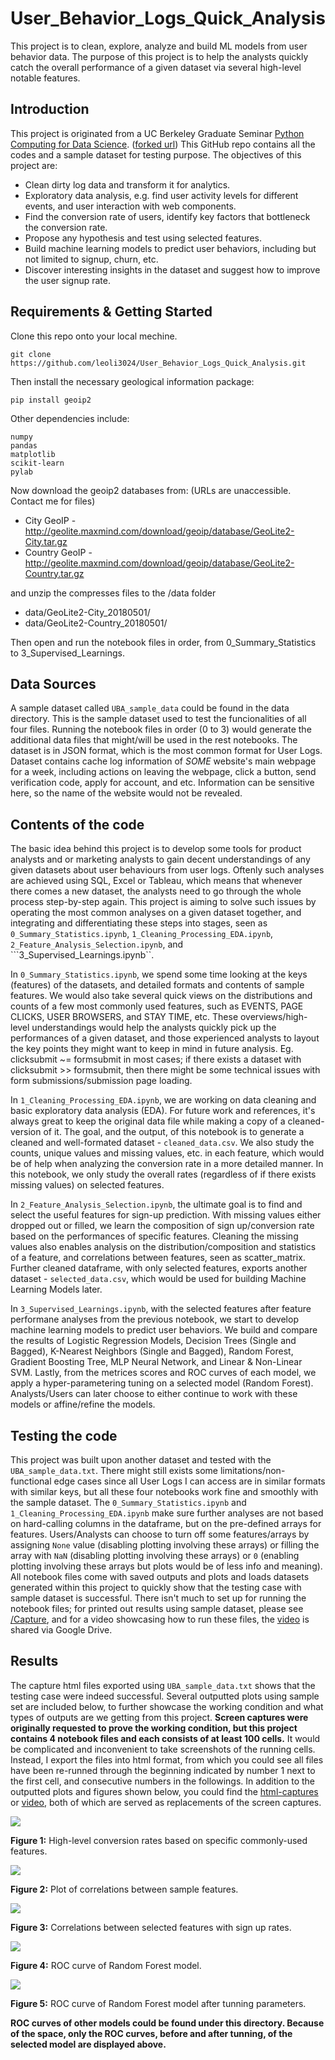 # User_Behavior_Logs_Quick_Analysis

This project is to clean, explore, analyze and build ML models from user behavior data. The purpose of this project is to help the analysts quickly catch the overall performance of a given dataset via several high-level notable features.

## Introduction

This project is originated from a UC Berkeley Graduate Seminar [Python Computing for Data Science](https://github.com/profjsb/python-seminar). ([forked url](https://github.com/p-neumann/python-seminar)) This GitHub repo contains all the codes and a sample dataset for testing purpose. The objectives of this project are:
+ Clean dirty log data and transform it for analytics.
+ Exploratory data analysis, e.g. find user activity levels for different events, and user interaction with web components.
+ Find the conversion rate of users, identify key factors that bottleneck the conversion rate.
+ Propose any hypothesis and test using selected features.
+ Build machine learning models to predict user behaviors, including but not limited to signup, churn, etc.
+ Discover interesting insights in the dataset and suggest how to improve the user signup rate.

## Requirements & Getting Started

Clone this repo onto your local mechine.
```
git clone https://github.com/leoli3024/User_Behavior_Logs_Quick_Analysis.git
```
Then install the necessary geological information package:
```
pip install geoip2
```
Other dependencies include:
```
numpy
pandas
matplotlib
scikit-learn
pylab
```
Now download the geoip2 databases from: (URLs are unaccessible. Contact me for files)
 - City GeoIP - http://geolite.maxmind.com/download/geoip/database/GeoLite2-City.tar.gz
 - Country GeoIP - http://geolite.maxmind.com/download/geoip/database/GeoLite2-Country.tar.gz

and unzip the compresses files to the /data folder
 - data/GeoLite2-City_20180501/
 - data/GeoLite2-Country_20180501/

Then open and run the notebook files in order, from 0_Summary_Statistics to 3_Supervised_Learnings.

## Data Sources

A sample dataset called ```UBA_sample_data``` could be found in the data directory. This is the sample dataset used to test the funcionalities of all four files. Running the notebook files in order (0 to 3) would generate the additional data files that might/will be used in the rest notebooks. The dataset is in JSON format, which is the most common format for User Logs. Dataset contains cache log information of *SOME* website's main webpage for a week, including actions on leaving the webpage, click a button, send verification code, apply for account, and etc. Information can be sensitive here, so the name of the website would not be revealed. 

## Contents of the code

The basic idea behind this project is to develop some tools for product analysts and or marketing analysts to gain decent understandings of any given datasets about user behaviours from user logs. Oftenly such analyses are achieved using SQL, Excel or Tableau, which means that whenever there comes a new dataset, the analysts need to go through the whole process step-by-step again. This project is aiming to solve such issues by operating the most common analyses on a given dataset together, and integrating and differentiating these steps into stages, seen as ```0_Summary_Statistics.ipynb```, ```1_Cleaning_Processing_EDA.ipynb```, ```2_Feature_Analysis_Selection.ipynb```, and ```3_Supervised_Learnings.ipynb``. 

In ```0_Summary_Statistics.ipynb```, we spend some time looking at the keys (features) of the datasets, and detailed formats and contents of sample features. We would also take several quick views on the distributions and counts of a few most commonly used features, such as EVENTS, PAGE CLICKS, USER BROWSERS, and STAY TIME, etc. These overviews/high-level understandings would help the analysts quickly pick up the performances of a given dataset, and those experienced analysts to layout the key points they might want to keep in mind in future analysis. Eg. clicksubmit ~= formsubmit in most cases; if there exists a dataset with clicksubmit >> formsubmit, then there might be some technical issues with form submissions/submission page loading. 

In ```1_Cleaning_Processing_EDA.ipynb```, we are working on data cleaning and basic exploratory data analysis (EDA). For future work and references, it's always great to keep the original data file while making a copy of a cleaned-version of it. The goal, and the output, of this notebook is to generate a cleaned and well-formated dataset - ```cleaned_data.csv```. We also study the counts, unique values and missing values, etc. in each feature, which would be of help when analyzing the conversion rate in a more detailed manner. In this notebook, we only study the overall rates (regardless of if there exists missing values) on selected features.

In ```2_Feature_Analysis_Selection.ipynb```, the ultimate goal is to find and select the useful features for sign-up prediction. With missing values either dropped out or filled, we learn the composition of sign up/conversion rate based on the performances of specific features. Cleaning the missing values also enables analysis on the distribution/composition and statistics of a feature, and correlations between features, seen as scatter_matrix. Further cleaned dataframe, with only selected features, exports another dataset - ```selected_data.csv```, which would be used for building Machine Learning Models later.

In ```3_Supervised_Learnings.ipynb```, with the selected features after feature performane analyses from the previous notebook, we start to develop machine learning models to predict user behaviors. We build and compare the results of Logistic Regression Models, Decision Trees (Single and Bagged), K-Nearest Neighbors (Single and Bagged), Random Forest, Gradient Boosting Tree, MLP Neural Network, and Linear & Non-Linear SVM. Lastly, from the metrices scores and ROC curves of each model, we apply a hyper-parametering tuning on a selected model (Random Forest). Analysts/Users can later choose to either continue to work with these models or affine/refine the models. 

## Testing the code

This project was built upon another dataset and tested with the ```UBA_sample_data.txt```. There might still exists some limitations/non-functional edge cases since all User Logs I can access are in similar formats with similar keys, but all these four notebooks work fine and smoothly with the sample dataset. The ```0_Summary_Statistics.ipynb``` and ```1_Cleaning_Processing_EDA.ipynb``` make sure further analyses are not based on hard-calling columns in the dataframe, but on the pre-defined arrays for features. Users/Analysts can choose to turn off some features/arrays by assigning ```None``` value (disabling plotting involving these arrays) or filling the array with ```NaN``` (disabling plotting involving these arrays) or ```0``` (enabling plotting involving these arrays but plots would be of less info and meaning). All notebook files come with saved outputs and plots and loads datasets generated within this project to quickly show that the testing case with sample dataset is successful. There isn't much to set up for running the notebook files; for printed out results using sample dataset, please see [/Capture](https://github.com/leoli3024/User_Behavior_Logs_Quick_Analysis/tree/master/Captures), and for a video showcasing how to run these files, the [video](https://drive.google.com/file/d/1EjyWj2cC_HsgGtnGX_sPOx4b5enBDiBA/view?usp=sharing) is shared via Google Drive. 

## Results

The capture html files exported using `UBA_sample_data.txt` shows that the testing case were indeed successful. Several outputted plots using sample set are included below, to further showcase the working condition and what types of outputs are we getting from this project. **Screen captures were originally requested to prove the working condition, but this project contains 4 notebook files and each consists of at least 100 cells.** It would be complicated and inconvenient to take screenshots of the running cells. Instead, I export the files into html format, from which you could see all files have been re-runned through the beginning indicated by number 1 next to the first cell, and consecutive numbers in the followings. In addition to the outputted plots and figures shown below, you could find the [html-captures](https://github.com/leoli3024/User_Behavior_Logs_Quick_Analysis/tree/master/Captures) or [video](https://drive.google.com/file/d/1EjyWj2cC_HsgGtnGX_sPOx4b5enBDiBA/view?usp=sharing), both of which are served as replacements of the screen captures.

![](https://github.com/leoli3024/User_Behavior_Logs_Quick_Analysis/blob/master/conversationrate.png)

**Figure 1:** High-level conversion rates based on specific commonly-used features.

![](https://github.com/leoli3024/User_Behavior_Logs_Quick_Analysis/blob/master/timescatter_signup_split.png)

**Figure 2:** Plot of correlations between sample features.

![](https://github.com/leoli3024/User_Behavior_Logs_Quick_Analysis/blob/master/features.png)

**Figure 3:** Correlations between selected features with sign up rates.

![](https://github.com/leoli3024/User_Behavior_Logs_Quick_Analysis/blob/master/ROC_Random_Forest.png)

**Figure 4:** ROC curve of Random Forest model.

![](https://github.com/leoli3024/User_Behavior_Logs_Quick_Analysis/blob/master/ROC_selected_RF_tuned.png)

**Figure 5:** ROC curve of Random Forest model after tunning parameters.

**ROC curves of other models could be found under this directory. Because of the space, only the ROC curves, before and after tunning, of the selected model are displayed above.**
